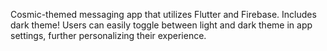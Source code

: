 Cosmic-themed messaging app that utilizes Flutter and Firebase. 
Includes dark theme! Users can easily toggle between light and dark theme in app settings, further personalizing their experience. 
